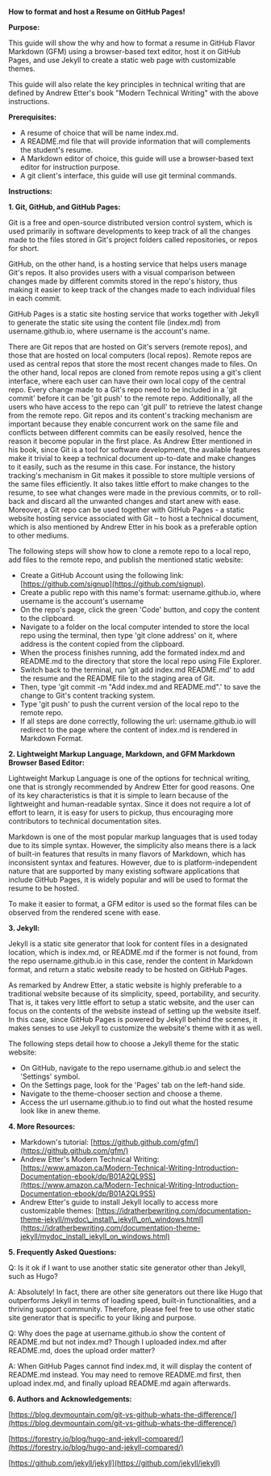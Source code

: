 **How to format and host a Resume on GitHub Pages!**

**Purpose:**

This guide will show the why and how to format a resume in GitHub Flavor Markdown (GFM) using a browser-based text editor, host it on GitHub Pages, and use Jekyll to create a static web page with customizable themes.

This guide will also relate the key principles in technical writing that are defined by Andrew Etter&#39;s book &quot;Modern Technical Writing&quot; with the above instructions.

**Prerequisites:**

- A resume of choice that will be name index.md.
- A README.md file that will provide information that will complements the student&#39;s resume.
- A Markdown editor of choice, this guide will use a browser-based text editor for instruction purpose.
- A git client&#39;s interface, this guide will use git terminal commands.

**Instructions:**

**1. Git, GitHub, and GitHub Pages:**

Git is a free and open-source distributed version control system, which is used primarily in software developments to keep track of all the changes made to the files stored in Git&#39;s project folders called repositories, or repos for short.

GitHub, on the other hand, is a hosting service that helps users manage Git&#39;s repos. It also provides users with a visual comparison between changes made by different commits stored in the repo&#39;s history, thus making it easier to keep track of the changes made to each individual files in each commit.

GitHub Pages is a static site hosting service that works together with Jekyll to generate the static site using the content file (index.md) from username.github.io, where username is the account&#39;s name.

There are Git repos that are hosted on Git&#39;s servers (remote repos), and those that are hosted on local computers (local repos). Remote repos are used as central repos that store the most recent changes made to files. On the other hand, local repos are cloned from remote repos using a git&#39;s client interface, where each user can have their own local copy of the central repo. Every change made to a Git&#39;s repo need to be included in a &#39;git commit&#39; before it can be &#39;git push&#39; to the remote repo. Additionally, all the users who have access to the repo can &#39;git pull&#39; to retrieve the latest change from the remote repo. Git repos and its content&#39;s tracking mechanism are important because they enable concurrent work on the same file and conflicts between different commits can be easily resolved, hence the reason it become popular in the first place. As Andrew Etter mentioned in his book, since Git is a tool for software development, the available features make it trivial to keep a technical document up-to-date and make changes to it easily, such as the resume in this case. For instance, the history tracking&#39;s mechanism in Git makes it possible to store multiple versions of the same files efficiently. It also takes little effort to make changes to the resume, to see what changes were made in the previous commits, or to roll-back and discard all the unwanted changes and start anew with ease. Moreover, a Git repo can be used together with GitHub Pages - a static website hosting service associated with Git – to host a technical document, which is also mentioned by Andrew Etter in his book as a preferable option to other mediums.

The following steps will show how to clone a remote repo to a local repo, add files to the remote repo, and publish the mentioned static website:

- Create a GitHub Account using the following link: [https://github.com/signup](https://github.com/signup).
- Create a public repo with this name&#39;s format: username.github.io, where username is the account&#39;s username
- On the repo&#39;s page, click the green &#39;Code&#39; button, and copy the content to the clipboard.
- Navigate to a folder on the local computer intended to store the local repo using the terminal, then type &#39;git clone address&#39; on it, where address is the content copied from the clipboard.
- When the process finishes running, add the formated index.md and README.md to the directory that store the local repo using File Explorer.
- Switch back to the terminal, run &#39;git add index.md README.md&#39; to add the resume and the README file to the staging area of Git.
- Then, type &#39;git commit -m &quot;Add index.md and README.md&quot;.&#39; to save the change to Git&#39;s content tracking system.
- Type &#39;git push&#39; to push the current version of the local repo to the remote repo.
- If all steps are done correctly, following the url: username.github.io will redirect to the page where the content of index.md is rendered in Markdown Format.

**2. Lightweight Markup Language, Markdown, and GFM Markdown Browser Based Editor:**

Lightweight Markup Language is one of the options for technical writing, one that is strongly recommended by Andrew Etter for good reasons. One of its key characteristics is that it is simple to learn because of the lightweight and human-readable syntax. Since it does not require a lot of effort to learn, it is easy for users to pickup, thus encouraging more contributors to technical documentation sites.

Markdown is one of the most popular markup languages that is used today due to its simple syntax. However, the simplicity also means there is a lack of built-in features that results in many flavors of Markdown, which has inconsistent syntax and features. However, due to is platform-independent nature that are supported by many existing software applications that include GitHub Pages, it is widely popular and will be used to format the resume to be hosted.

To make it easier to format, a GFM editor is used so the format files can be observed from the rendered scene with ease.

**3. Jekyll:**

Jekyll is a static site generator that look for content files in a designated location, which is index.md, or README.md if the former is not found, from the repo username.github.io in this case, render the content in Markdown format, and return a static website ready to be hosted on GitHub Pages.

As remarked by Andrew Etter, a static website is highly preferable to a traditional website because of its simplicity, speed, portability, and security. That is, it takes very little effort to setup a static website, and the user can focus on the contents of the website instead of setting up the website itself. In this case, since GitHub Pages is powered by Jekyll behind the scenes, it makes senses to use Jekyll to customize the website&#39;s theme with it as well.

The following steps detail how to choose a Jekyll theme for the static website:

- On GitHub, navigate to the repo username.github.io and select the &#39;Settings&#39; symbol.
- On the Settings page, look for the &#39;Pages&#39; tab on the left-hand side.
- Navigate to the theme-chooser section and choose a theme.
- Access the url username.github.io to find out what the hosted resume look like in anew theme.

**4. More Resources:**

- Markdown&#39;s tutorial: [https://github.github.com/gfm/](https://github.github.com/gfm/)
- Andrew Etter&#39;s Modern Technical Writing: [https://www.amazon.ca/Modern-Technical-Writing-Introduction-Documentation-ebook/dp/B01A2QL9SS](https://www.amazon.ca/Modern-Technical-Writing-Introduction-Documentation-ebook/dp/B01A2QL9SS)
- Andrew Etter&#39;s guide to install Jekyll locally to access more customizable themes: [https://idratherbewriting.com/documentation-theme-jekyll/mydoc\_install\_jekyll\_on\_windows.html](https://idratherbewriting.com/documentation-theme-jekyll/mydoc_install_jekyll_on_windows.html)

**5. Frequently Asked Questions:**

Q: Is it ok if I want to use another static site generator other than Jekyll, such as Hugo?

A: Absolutely! In fact, there are other site generators out there like Hugo that outperforms Jekyll in terms of loading speed, built-in functionalities, and a thriving support community. Therefore, please feel free to use other static site generator that is specific to your liking and purpose.

Q: Why does the page at username.github.io show the content of README.md but not index.md? Though I uploaded index.md after README.md, does the upload order matter?

A: When GitHub Pages cannot find index.md, it will display the content of README.md instead. You may need to remove README.md first, then upload index.md, and finally upload README.md again afterwards.

**6. Authors and Acknowledgements:**

[https://blog.devmountain.com/git-vs-github-whats-the-difference/](https://blog.devmountain.com/git-vs-github-whats-the-difference/)

[https://forestry.io/blog/hugo-and-jekyll-compared/](https://forestry.io/blog/hugo-and-jekyll-compared/)

[https://github.com/jekyll/jekyll](https://github.com/jekyll/jekyll)